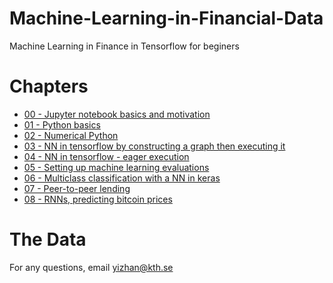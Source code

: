 # Machine-Learning-in-Financial-Data
Machine Learning in Finance in Tensorflow for beginers  

# Chapters  
* [00 - Jupyter notebook basics and motivation](https://github.com/yizhanyang/Machine-Learning-in-Financial-Data/blob/master/00%20-%20Jupyter%20notebook%20basics%20and%20motivation.ipynb)
* [01 - Python basics](https://github.com/yizhanyang/Machine-Learning-in-Financial-Data/blob/master/01%20-%20Python%20basics.ipynb)
* [02 - Numerical Python](https://github.com/yizhanyang/Machine-Learning-in-Financial-Data/blob/master/02%20-%20Numerical%20Python.ipynb)
* [03 - NN in tensorflow by constructing a graph then executing it](https://github.com/yizhanyang/Machine-Learning-in-Financial-Data/blob/master/03%20-%20NN%20in%20tensorflow%20by%20constructing%20a%20graph%20then%20executing%20it.ipynb)
* [04 - NN in tensorflow - eager execution](https://github.com/yizhanyang/Machine-Learning-in-Financial-Data/blob/master/04%20-%20NN%20in%20tensorflow%20-%20eager%20execution.ipynb)
* [05 - Setting up machine learning evaluations](https://github.com/yizhanyang/Machine-Learning-in-Financial-Data/blob/master/05%20-%20Setting%20up%20machine%20learning%20evaluations.ipynb)
* [06 - Multiclass classification with a NN in keras](https://github.com/yizhanyang/Machine-Learning-in-Financial-Data/blob/master/06%20-%20Multiclass%20%20classification%20with%20a%20NN%20in%20keras.ipynb)
* [07 - Peer-to-peer lending](https://github.com/yizhanyang/Machine-Learning-in-Financial-Data/blob/master/07%20-%20Peer-to-peer%20lending.ipynb)
* [08 - RNNs, predicting bitcoin prices](https://github.com/yizhanyang/Machine-Learning-in-Financial-Data/blob/master/08_RNNs%2C_predicting_bitcoin_prices_colab.ipynb)

# The Data
For any questions, email yizhan@kth.se
